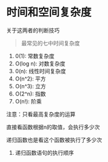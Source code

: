 #  时间和空间复杂度

关于这两者的判断技巧

> 最常见的七中时间复杂度

1. 0(1): 常数复杂度
2. O(log n): 对数复杂度
3. 0(n): 线性时间复杂度
4. O(n^2): 平方
5. O(n^3): 立方
6. O(2^n): 指数
7. O(n!): 阶乘

注意：只看最高复杂度的运算

直接看函数根据n的取值，会执行多少次

递归函数也是看这个函数被执行了多少次

1. 递归函数语句的执行顺序 